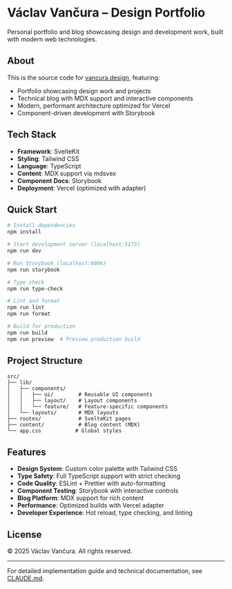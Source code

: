 # Václav Vančura – Design Portfolio

Personal portfolio and blog showcasing design and development work, built with modern web technologies.

## About

This is the source code for [vancura.design](https://vancura.design), featuring:

- Portfolio showcasing design work and projects
- Technical blog with MDX support and interactive components
- Modern, performant architecture optimized for Vercel
- Component-driven development with Storybook

## Tech Stack

- **Framework**: SvelteKit
- **Styling**: Tailwind CSS
- **Language**: TypeScript
- **Content**: MDX support via mdsvex
- **Component Docs**: Storybook
- **Deployment**: Vercel (optimized with adapter)

## Quick Start

```bash
# Install dependencies
npm install

# Start development server (localhost:5173)
npm run dev

# Run Storybook (localhost:6006)
npm run storybook

# Type check
npm run type-check

# Lint and format
npm run lint
npm run format

# Build for production
npm run build
npm run preview  # Preview production build
```

## Project Structure

```
src/
├── lib/
│   ├── components/
│   │   ├── ui/        # Reusable UI components
│   │   ├── layout/    # Layout components
│   │   └── feature/   # Feature-specific components
│   └── layouts/       # MDX layouts
├── routes/            # SvelteKit pages
├── content/           # Blog content (MDX)
└── app.css           # Global styles
```

## Features

- **Design System**: Custom color palette with Tailwind CSS
- **Type Safety**: Full TypeScript support with strict checking
- **Code Quality**: ESLint + Prettier with auto-formatting
- **Component Testing**: Storybook with interactive controls
- **Blog Platform**: MDX support for rich content
- **Performance**: Optimized builds with Vercel adapter
- **Developer Experience**: Hot reload, type checking, and linting

## License

© 2025 Václav Vančura. All rights reserved.

---

For detailed implementation guide and technical documentation, see [CLAUDE.md](./CLAUDE.md).
